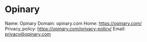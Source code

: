 
# Opinary

Name: Opinary
Domain: opinary.com
Home: https://opinary.com/
Privacy_policy: https://opinary.com/privacy-policy/
Email: privacy@opinary.com
